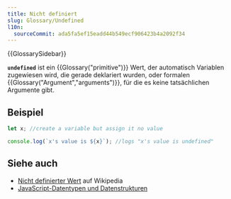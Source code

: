 ```yaml
---
title: Nicht definiert
slug: Glossary/Undefined
l10n:
  sourceCommit: ada5fa5ef15eadd44b549ecf906423b4a2092f34
---
```


{{GlossarySidebar}}

**`undefined`** ist ein {{Glossary("primitive")}} Wert, der automatisch Variablen zugewiesen wird, die gerade deklariert wurden, oder formalen {{Glossary("Argument","arguments")}}, für die es keine tatsächlichen Argumente gibt.

## Beispiel

```js
let x; //create a variable but assign it no value

console.log(`x's value is ${x}`); //logs "x's value is undefined"
```

## Siehe auch

- [Nicht definierter Wert](https://en.wikipedia.org/wiki/Undefined_value) auf Wikipedia
- [JavaScript-Datentypen und Datenstrukturen](/de/docs/Web/JavaScript/Data_structures)
